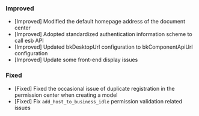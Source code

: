 ### Improved

- [Improved] Modified the default homepage address of the document center
- [Improved] Adopted standardized authentication information scheme to call esb API
- [Improved] Updated bkDesktopUrl configuration to bkComponentApiUrl configuration
- [Improved] Update some front-end display issues



### Fixed

- [Fixed] Fixed the occasional issue of duplicate registration in the permission center when creating a model
- [Fixed] Fix `add_host_to_business_idle` permission validation related issues
